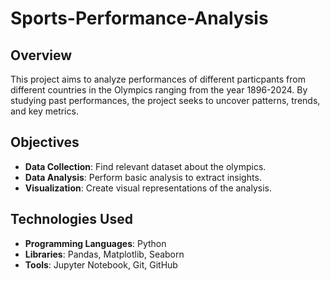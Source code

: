 # Sports-Performance-Analysis

## Overview
This project aims to analyze performances of different particpants from different countries in the Olympics ranging from the year 1896-2024. By studying past performances, the project seeks to uncover patterns, trends, and key metrics.

## Objectives
- **Data Collection**: Find relevant dataset about the olympics.
- **Data Analysis**: Perform basic analysis to extract insights.
- **Visualization**: Create visual representations of the analysis.

## Technologies Used
- **Programming Languages**: Python
- **Libraries**: Pandas, Matplotlib, Seaborn
- **Tools**: Jupyter Notebook, Git, GitHub

